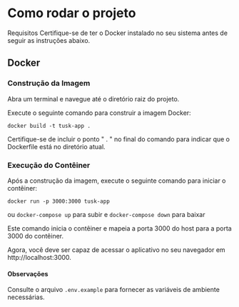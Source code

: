 # Como rodar o projeto

Requisitos
Certifique-se de ter o Docker instalado no seu sistema antes de seguir as instruções abaixo.

## Docker
### Construção da Imagem
Abra um terminal e navegue até o diretório raiz do projeto.

Execute o seguinte comando para construir a imagem Docker:

```
docker build -t tusk-app .
```

Certifique-se de incluir o ponto " . " no final do comando para indicar que o Dockerfile está no diretório atual.

### Execução do Contêiner
Após a construção da imagem, execute o seguinte comando para iniciar o contêiner:
```
docker run -p 3000:3000 tusk-app
```

ou ```docker-compose up``` para subir e ```docker-compose down``` para baixar

Este comando inicia o contêiner e mapeia a porta 3000 do host para a porta 3000 do contêiner.

Agora, você deve ser capaz de acessar o aplicativo no seu navegador em http://localhost:3000.

#### Observações
Consulte o arquivo ```.env.example``` para fornecer as variáveis de ambiente necessárias.
